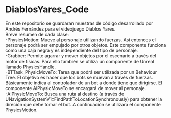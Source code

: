 # DiablosYares_Code
En este repositorio se guardaran muestras de código desarrollado por Andrés Fernández para el videojuego Diablos Yares.  
Breve resumen de cada clase:  
-PhysicsMotion: Mueve al personaje utilizando fuerzas. Así entonces el personaje podrá ser empujado por otros objetos. Este componente funciona como una caja negra y es independiente del tipo de personaje.  
  -Grabber: Permite agarrar y mover objetos por el escenario a través del motor de físicas. Para ello también se utiliza un componente de Unreal llamado PhysicsHandle.  
  -BTTask_PhysicMoveTo: Tarea que podrá ser utilizada por un Behaviour Tree. El objetivo es hacer que los bots se muevan a través de fuerzas. Básicamente indica al controlador de un bot a donde tiene que dirigirse. 
  El componente AIPhysicMoveTo se encargará de mover al personaje.  
  -AIPhysicMoveTo: Busca una ruta al destino (a través de UNavigationSystemV1::FindPathToLocationSynchronously) para obtener la direción que debe tomar el bot. A continuación se utilizara el componente PhysicsMotion.  
